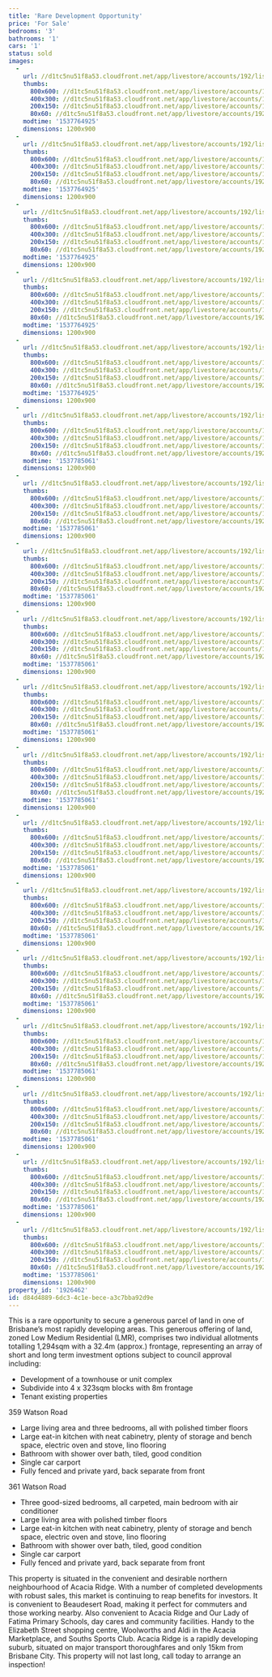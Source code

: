 ```yaml
---
title: 'Rare Development Opportunity'
price: 'For Sale'
bedrooms: '3'
bathrooms: '1'
cars: '1'
status: sold
images:
  -
    url: //d1tc5nu51f8a53.cloudfront.net/app/livestore/accounts/192/listings/1674093/images/Watson-359-361-Block_6735625866_20180924025238.jpg
    thumbs:
      800x600: //d1tc5nu51f8a53.cloudfront.net/app/livestore/accounts/192/listings/1674093/images/Watson-359-361-Block_6735625866_20180924025238_800x600.jpg
      400x300: //d1tc5nu51f8a53.cloudfront.net/app/livestore/accounts/192/listings/1674093/images/Watson-359-361-Block_6735625866_20180924025238_400x300.jpg
      200x150: //d1tc5nu51f8a53.cloudfront.net/app/livestore/accounts/192/listings/1674093/images/Watson-359-361-Block_6735625866_20180924025238_200x150.jpg
      80x60: //d1tc5nu51f8a53.cloudfront.net/app/livestore/accounts/192/listings/1674093/images/Watson-359-361-Block_6735625866_20180924025238_80x60.jpg
    modtime: '1537764925'
    dimensions: 1200x900
  -
    url: //d1tc5nu51f8a53.cloudfront.net/app/livestore/accounts/192/listings/1674093/images/Watson-359-361-Block_657008982_20180924025241.jpg
    thumbs:
      800x600: //d1tc5nu51f8a53.cloudfront.net/app/livestore/accounts/192/listings/1674093/images/Watson-359-361-Block_657008982_20180924025241_800x600.jpg
      400x300: //d1tc5nu51f8a53.cloudfront.net/app/livestore/accounts/192/listings/1674093/images/Watson-359-361-Block_657008982_20180924025241_400x300.jpg
      200x150: //d1tc5nu51f8a53.cloudfront.net/app/livestore/accounts/192/listings/1674093/images/Watson-359-361-Block_657008982_20180924025241_200x150.jpg
      80x60: //d1tc5nu51f8a53.cloudfront.net/app/livestore/accounts/192/listings/1674093/images/Watson-359-361-Block_657008982_20180924025241_80x60.jpg
    modtime: '1537764925'
    dimensions: 1200x900
  -
    url: //d1tc5nu51f8a53.cloudfront.net/app/livestore/accounts/192/listings/1674093/images/Watson-359-361-Front_7693775298_20180924025246.jpg
    thumbs:
      800x600: //d1tc5nu51f8a53.cloudfront.net/app/livestore/accounts/192/listings/1674093/images/Watson-359-361-Front_7693775298_20180924025246_800x600.jpg
      400x300: //d1tc5nu51f8a53.cloudfront.net/app/livestore/accounts/192/listings/1674093/images/Watson-359-361-Front_7693775298_20180924025246_400x300.jpg
      200x150: //d1tc5nu51f8a53.cloudfront.net/app/livestore/accounts/192/listings/1674093/images/Watson-359-361-Front_7693775298_20180924025246_200x150.jpg
      80x60: //d1tc5nu51f8a53.cloudfront.net/app/livestore/accounts/192/listings/1674093/images/Watson-359-361-Front_7693775298_20180924025246_80x60.jpg
    modtime: '1537764925'
    dimensions: 1200x900
  -
    url: //d1tc5nu51f8a53.cloudfront.net/app/livestore/accounts/192/listings/1674093/images/Watson-359-361-Front_8328088132_20180924025244.jpg
    thumbs:
      800x600: //d1tc5nu51f8a53.cloudfront.net/app/livestore/accounts/192/listings/1674093/images/Watson-359-361-Front_8328088132_20180924025244_800x600.jpg
      400x300: //d1tc5nu51f8a53.cloudfront.net/app/livestore/accounts/192/listings/1674093/images/Watson-359-361-Front_8328088132_20180924025244_400x300.jpg
      200x150: //d1tc5nu51f8a53.cloudfront.net/app/livestore/accounts/192/listings/1674093/images/Watson-359-361-Front_8328088132_20180924025244_200x150.jpg
      80x60: //d1tc5nu51f8a53.cloudfront.net/app/livestore/accounts/192/listings/1674093/images/Watson-359-361-Front_8328088132_20180924025244_80x60.jpg
    modtime: '1537764925'
    dimensions: 1200x900
  -
    url: //d1tc5nu51f8a53.cloudfront.net/app/livestore/accounts/192/listings/1674093/images/Watson-359-361-Front_9002295421_20180924025251.jpg
    thumbs:
      800x600: //d1tc5nu51f8a53.cloudfront.net/app/livestore/accounts/192/listings/1674093/images/Watson-359-361-Front_9002295421_20180924025251_800x600.jpg
      400x300: //d1tc5nu51f8a53.cloudfront.net/app/livestore/accounts/192/listings/1674093/images/Watson-359-361-Front_9002295421_20180924025251_400x300.jpg
      200x150: //d1tc5nu51f8a53.cloudfront.net/app/livestore/accounts/192/listings/1674093/images/Watson-359-361-Front_9002295421_20180924025251_200x150.jpg
      80x60: //d1tc5nu51f8a53.cloudfront.net/app/livestore/accounts/192/listings/1674093/images/Watson-359-361-Front_9002295421_20180924025251_80x60.jpg
    modtime: '1537764925'
    dimensions: 1200x900
  -
    url: //d1tc5nu51f8a53.cloudfront.net/app/livestore/accounts/192/listings/1674093/images/Watson-359-361-Backy_2472486346_20180924083020.jpg
    thumbs:
      800x600: //d1tc5nu51f8a53.cloudfront.net/app/livestore/accounts/192/listings/1674093/images/Watson-359-361-Backy_2472486346_20180924083020_800x600.jpg
      400x300: //d1tc5nu51f8a53.cloudfront.net/app/livestore/accounts/192/listings/1674093/images/Watson-359-361-Backy_2472486346_20180924083020_400x300.jpg
      200x150: //d1tc5nu51f8a53.cloudfront.net/app/livestore/accounts/192/listings/1674093/images/Watson-359-361-Backy_2472486346_20180924083020_200x150.jpg
      80x60: //d1tc5nu51f8a53.cloudfront.net/app/livestore/accounts/192/listings/1674093/images/Watson-359-361-Backy_2472486346_20180924083020_80x60.jpg
    modtime: '1537785061'
    dimensions: 1200x900
  -
    url: //d1tc5nu51f8a53.cloudfront.net/app/livestore/accounts/192/listings/1674093/images/Watson-359-361-Backy_9790969672_20180924082850.jpg
    thumbs:
      800x600: //d1tc5nu51f8a53.cloudfront.net/app/livestore/accounts/192/listings/1674093/images/Watson-359-361-Backy_9790969672_20180924082850_800x600.jpg
      400x300: //d1tc5nu51f8a53.cloudfront.net/app/livestore/accounts/192/listings/1674093/images/Watson-359-361-Backy_9790969672_20180924082850_400x300.jpg
      200x150: //d1tc5nu51f8a53.cloudfront.net/app/livestore/accounts/192/listings/1674093/images/Watson-359-361-Backy_9790969672_20180924082850_200x150.jpg
      80x60: //d1tc5nu51f8a53.cloudfront.net/app/livestore/accounts/192/listings/1674093/images/Watson-359-361-Backy_9790969672_20180924082850_80x60.jpg
    modtime: '1537785061'
    dimensions: 1200x900
  -
    url: //d1tc5nu51f8a53.cloudfront.net/app/livestore/accounts/192/listings/1674093/images/Watson-359-361-Kitch_1262222177_20180924025255.jpg
    thumbs:
      800x600: //d1tc5nu51f8a53.cloudfront.net/app/livestore/accounts/192/listings/1674093/images/Watson-359-361-Kitch_1262222177_20180924025255_800x600.jpg
      400x300: //d1tc5nu51f8a53.cloudfront.net/app/livestore/accounts/192/listings/1674093/images/Watson-359-361-Kitch_1262222177_20180924025255_400x300.jpg
      200x150: //d1tc5nu51f8a53.cloudfront.net/app/livestore/accounts/192/listings/1674093/images/Watson-359-361-Kitch_1262222177_20180924025255_200x150.jpg
      80x60: //d1tc5nu51f8a53.cloudfront.net/app/livestore/accounts/192/listings/1674093/images/Watson-359-361-Kitch_1262222177_20180924025255_80x60.jpg
    modtime: '1537785061'
    dimensions: 1200x900
  -
    url: //d1tc5nu51f8a53.cloudfront.net/app/livestore/accounts/192/listings/1674093/images/Watson-359-361-Livin_6182500881_20180924025256.jpg
    thumbs:
      800x600: //d1tc5nu51f8a53.cloudfront.net/app/livestore/accounts/192/listings/1674093/images/Watson-359-361-Livin_6182500881_20180924025256_800x600.jpg
      400x300: //d1tc5nu51f8a53.cloudfront.net/app/livestore/accounts/192/listings/1674093/images/Watson-359-361-Livin_6182500881_20180924025256_400x300.jpg
      200x150: //d1tc5nu51f8a53.cloudfront.net/app/livestore/accounts/192/listings/1674093/images/Watson-359-361-Livin_6182500881_20180924025256_200x150.jpg
      80x60: //d1tc5nu51f8a53.cloudfront.net/app/livestore/accounts/192/listings/1674093/images/Watson-359-361-Livin_6182500881_20180924025256_80x60.jpg
    modtime: '1537785061'
    dimensions: 1200x900
  -
    url: //d1tc5nu51f8a53.cloudfront.net/app/livestore/accounts/192/listings/1674093/images/Watson-359-361-Livin_8837870668_20180924082842.jpg
    thumbs:
      800x600: //d1tc5nu51f8a53.cloudfront.net/app/livestore/accounts/192/listings/1674093/images/Watson-359-361-Livin_8837870668_20180924082842_800x600.jpg
      400x300: //d1tc5nu51f8a53.cloudfront.net/app/livestore/accounts/192/listings/1674093/images/Watson-359-361-Livin_8837870668_20180924082842_400x300.jpg
      200x150: //d1tc5nu51f8a53.cloudfront.net/app/livestore/accounts/192/listings/1674093/images/Watson-359-361-Livin_8837870668_20180924082842_200x150.jpg
      80x60: //d1tc5nu51f8a53.cloudfront.net/app/livestore/accounts/192/listings/1674093/images/Watson-359-361-Livin_8837870668_20180924082842_80x60.jpg
    modtime: '1537785061'
    dimensions: 1200x900
  -
    url: //d1tc5nu51f8a53.cloudfront.net/app/livestore/accounts/192/listings/1674093/images/Watson-359-361-Bed2-_3835833421_20180924082841.jpg
    thumbs:
      800x600: //d1tc5nu51f8a53.cloudfront.net/app/livestore/accounts/192/listings/1674093/images/Watson-359-361-Bed2-_3835833421_20180924082841_800x600.jpg
      400x300: //d1tc5nu51f8a53.cloudfront.net/app/livestore/accounts/192/listings/1674093/images/Watson-359-361-Bed2-_3835833421_20180924082841_400x300.jpg
      200x150: //d1tc5nu51f8a53.cloudfront.net/app/livestore/accounts/192/listings/1674093/images/Watson-359-361-Bed2-_3835833421_20180924082841_200x150.jpg
      80x60: //d1tc5nu51f8a53.cloudfront.net/app/livestore/accounts/192/listings/1674093/images/Watson-359-361-Bed2-_3835833421_20180924082841_80x60.jpg
    modtime: '1537785061'
    dimensions: 1200x900
  -
    url: //d1tc5nu51f8a53.cloudfront.net/app/livestore/accounts/192/listings/1674093/images/Watson-359-361-Bed1-_1694753840_20180924082845.jpg
    thumbs:
      800x600: //d1tc5nu51f8a53.cloudfront.net/app/livestore/accounts/192/listings/1674093/images/Watson-359-361-Bed1-_1694753840_20180924082845_800x600.jpg
      400x300: //d1tc5nu51f8a53.cloudfront.net/app/livestore/accounts/192/listings/1674093/images/Watson-359-361-Bed1-_1694753840_20180924082845_400x300.jpg
      200x150: //d1tc5nu51f8a53.cloudfront.net/app/livestore/accounts/192/listings/1674093/images/Watson-359-361-Bed1-_1694753840_20180924082845_200x150.jpg
      80x60: //d1tc5nu51f8a53.cloudfront.net/app/livestore/accounts/192/listings/1674093/images/Watson-359-361-Bed1-_1694753840_20180924082845_80x60.jpg
    modtime: '1537785061'
    dimensions: 1200x900
  -
    url: //d1tc5nu51f8a53.cloudfront.net/app/livestore/accounts/192/listings/1674093/images/Watson-359-361-Bathr_2937808171_20180924082850.jpg
    thumbs:
      800x600: //d1tc5nu51f8a53.cloudfront.net/app/livestore/accounts/192/listings/1674093/images/Watson-359-361-Bathr_2937808171_20180924082850_800x600.jpg
      400x300: //d1tc5nu51f8a53.cloudfront.net/app/livestore/accounts/192/listings/1674093/images/Watson-359-361-Bathr_2937808171_20180924082850_400x300.jpg
      200x150: //d1tc5nu51f8a53.cloudfront.net/app/livestore/accounts/192/listings/1674093/images/Watson-359-361-Bathr_2937808171_20180924082850_200x150.jpg
      80x60: //d1tc5nu51f8a53.cloudfront.net/app/livestore/accounts/192/listings/1674093/images/Watson-359-361-Bathr_2937808171_20180924082850_80x60.jpg
    modtime: '1537785061'
    dimensions: 1200x900
  -
    url: //d1tc5nu51f8a53.cloudfront.net/app/livestore/accounts/192/listings/1674093/images/Hemsworth-32-ARPSS2-_6729395988_20180924025424.jpg
    thumbs:
      800x600: //d1tc5nu51f8a53.cloudfront.net/app/livestore/accounts/192/listings/1674093/images/Hemsworth-32-ARPSS2-_6729395988_20180924025424_800x600.jpg
      400x300: //d1tc5nu51f8a53.cloudfront.net/app/livestore/accounts/192/listings/1674093/images/Hemsworth-32-ARPSS2-_6729395988_20180924025424_400x300.jpg
      200x150: //d1tc5nu51f8a53.cloudfront.net/app/livestore/accounts/192/listings/1674093/images/Hemsworth-32-ARPSS2-_6729395988_20180924025424_200x150.jpg
      80x60: //d1tc5nu51f8a53.cloudfront.net/app/livestore/accounts/192/listings/1674093/images/Hemsworth-32-ARPSS2-_6729395988_20180924025424_80x60.jpg
    modtime: '1537785061'
    dimensions: 1200x900
  -
    url: //d1tc5nu51f8a53.cloudfront.net/app/livestore/accounts/192/listings/1674093/images/Hemsworth-32-ARPSS1-_5870975201_20180924025434.jpg
    thumbs:
      800x600: //d1tc5nu51f8a53.cloudfront.net/app/livestore/accounts/192/listings/1674093/images/Hemsworth-32-ARPSS1-_5870975201_20180924025434_800x600.jpg
      400x300: //d1tc5nu51f8a53.cloudfront.net/app/livestore/accounts/192/listings/1674093/images/Hemsworth-32-ARPSS1-_5870975201_20180924025434_400x300.jpg
      200x150: //d1tc5nu51f8a53.cloudfront.net/app/livestore/accounts/192/listings/1674093/images/Hemsworth-32-ARPSS1-_5870975201_20180924025434_200x150.jpg
      80x60: //d1tc5nu51f8a53.cloudfront.net/app/livestore/accounts/192/listings/1674093/images/Hemsworth-32-ARPSS1-_5870975201_20180924025434_80x60.jpg
    modtime: '1537785061'
    dimensions: 1200x900
  -
    url: //d1tc5nu51f8a53.cloudfront.net/app/livestore/accounts/192/listings/1674093/images/Hemsworth-32-Mortime_3741115188_20180924025439.jpg
    thumbs:
      800x600: //d1tc5nu51f8a53.cloudfront.net/app/livestore/accounts/192/listings/1674093/images/Hemsworth-32-Mortime_3741115188_20180924025439_800x600.jpg
      400x300: //d1tc5nu51f8a53.cloudfront.net/app/livestore/accounts/192/listings/1674093/images/Hemsworth-32-Mortime_3741115188_20180924025439_400x300.jpg
      200x150: //d1tc5nu51f8a53.cloudfront.net/app/livestore/accounts/192/listings/1674093/images/Hemsworth-32-Mortime_3741115188_20180924025439_200x150.jpg
      80x60: //d1tc5nu51f8a53.cloudfront.net/app/livestore/accounts/192/listings/1674093/images/Hemsworth-32-Mortime_3741115188_20180924025439_80x60.jpg
    modtime: '1537785061'
    dimensions: 1200x900
  -
    url: //d1tc5nu51f8a53.cloudfront.net/app/livestore/accounts/192/listings/1674093/images/Hemsworth-32-Bus-Par_9023165329_20180924025434.jpg
    thumbs:
      800x600: //d1tc5nu51f8a53.cloudfront.net/app/livestore/accounts/192/listings/1674093/images/Hemsworth-32-Bus-Par_9023165329_20180924025434_800x600.jpg
      400x300: //d1tc5nu51f8a53.cloudfront.net/app/livestore/accounts/192/listings/1674093/images/Hemsworth-32-Bus-Par_9023165329_20180924025434_400x300.jpg
      200x150: //d1tc5nu51f8a53.cloudfront.net/app/livestore/accounts/192/listings/1674093/images/Hemsworth-32-Bus-Par_9023165329_20180924025434_200x150.jpg
      80x60: //d1tc5nu51f8a53.cloudfront.net/app/livestore/accounts/192/listings/1674093/images/Hemsworth-32-Bus-Par_9023165329_20180924025434_80x60.jpg
    modtime: '1537785061'
    dimensions: 1200x900
  -
    url: //d1tc5nu51f8a53.cloudfront.net/app/livestore/accounts/192/listings/1674093/images/Hemsworth-32-Shops-P_9014887125_20180924025423.jpg
    thumbs:
      800x600: //d1tc5nu51f8a53.cloudfront.net/app/livestore/accounts/192/listings/1674093/images/Hemsworth-32-Shops-P_9014887125_20180924025423_800x600.jpg
      400x300: //d1tc5nu51f8a53.cloudfront.net/app/livestore/accounts/192/listings/1674093/images/Hemsworth-32-Shops-P_9014887125_20180924025423_400x300.jpg
      200x150: //d1tc5nu51f8a53.cloudfront.net/app/livestore/accounts/192/listings/1674093/images/Hemsworth-32-Shops-P_9014887125_20180924025423_200x150.jpg
      80x60: //d1tc5nu51f8a53.cloudfront.net/app/livestore/accounts/192/listings/1674093/images/Hemsworth-32-Shops-P_9014887125_20180924025423_80x60.jpg
    modtime: '1537785061'
    dimensions: 1200x900
property_id: '1926462'
id: d84d4889-6dc3-4c1e-bece-a3c7bba92d9e
---
```

This is a rare opportunity to secure a generous parcel of land in one of Brisbane’s most rapidly developing areas. This generous offering of land, zoned Low Medium Residential (LMR), comprises two individual allotments totalling 1,294sqm with a 32.4m (approx.) frontage, representing an array of short and long term investment options subject to council approval including:

*  Development of a townhouse or unit complex
*  Subdivide into 4 x 323sqm blocks with 8m frontage
*  Tenant existing properties

359 Watson Road

*  Large living area and three bedrooms, all with polished timber floors
*  Large eat-in kitchen with neat cabinetry, plenty of storage and bench space, electric oven and stove, lino flooring
*  Bathroom with shower over bath, tiled, good condition
*  Single car carport 
*  Fully fenced and private yard, back separate from front

361 Watson Road

*  Three good-sized bedrooms, all carpeted, main bedroom with air conditioner
*  Large living area with polished timber floors
*  Large eat-in kitchen with neat cabinetry, plenty of storage and bench space, electric oven and stove, lino flooring
*  Bathroom with shower over bath, tiled, good condition
*  Single car carport 
*  Fully fenced and private yard, back separate from front 

This property is situated in the convenient and desirable northern neighbourhood of Acacia Ridge. With a number of completed developments with robust sales, this market is continuing to reap benefits for investors. It is convenient to Beaudesert Road, making it perfect for commuters and those working nearby. Also convenient to Acacia Ridge and Our Lady of Fatima Primary Schools, day cares and community facilities. Handy to the Elizabeth Street shopping centre, Woolworths and Aldi in the Acacia Marketplace, and Souths Sports Club. Acacia Ridge is a rapidly developing suburb, situated on major transport thoroughfares and only 15km from Brisbane City. This property will not last long, call today to arrange an inspection!